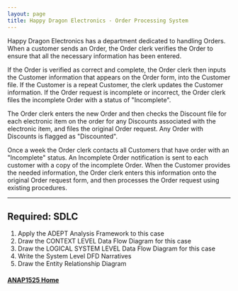 ```yaml
---
layout: page
title: Happy Dragon Electronics - Order Processing System
---
```


Happy Dragon Electronics has a department dedicated to handling Orders. When a customer sends an Order, the Order clerk verifies the Order to ensure that all the necessary information has been entered.

If the Order is verified as correct and complete, the Order clerk then inputs the Customer information that appears on the Order form, into the Customer file. If the Customer is a repeat Customer, the clerk updates the Customer information. If the Order request is incomplete or incorrect, the Order clerk files the incomplete Order with a status of "Incomplete".

The Order clerk enters the new Order and then checks the Discount file for each electronic item on the order for any Discounts associated with the electronic item, and files the original Order request. Any Order with Discounts is flagged as "Discounted".

Once a week the Order clerk contacts all Customers that have order with an "Incomplete" status. An Incomplete Order notification is sent to each customer with a copy of the incomplete Order. When the Customer provides the needed information, the Order clerk enters this information onto the original Order request form, and then processes the Order request using existing procedures.

<hr>

## Required: SDLC
1.	Apply the ADEPT Analysis Framework to this case
2.	Draw the CONTEXT LEVEL Data Flow Diagram for this case 
3.	Draw the LOGICAL SYSTEM LEVEL Data Flow Diagram for this case 
4.	Write the System Level DFD Narratives
5.	Draw the Entity Relationship Diagram

#### [ANAP1525 Home](../)
